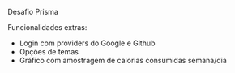 Desafio Prisma

Funcionalidades extras: 

- Login com providers do Google e Github
- Opções de temas
- Gráfico com amostragem de calorias consumidas semana/dia
